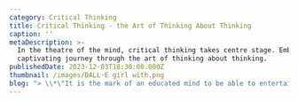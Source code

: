 ```yaml
---
category: Critical Thinking
title: Critical Thinking - the Art of Thinking About Thinking
caption: ''
metaDescription: >-
  In the theatre of the mind, critical thinking takes centre stage. Embark on a
  captivating journey through the art of thinking about thinking. 
publishedDate: 2023-12-03T18:30:00.000Z
thumbnail: /images/DALL·E girl with.png
blog: "> \\*\"It is the mark of an educated mind to be able to entertain a thought without accepting it.\" Aristotle.\_\\*\n\nIn the last 10 years, the world of education has seen a big shift. New challenges like Covid 19, have changed a lot of things that we have perceived for so long and have forced us to find new ways of doing things. However, even in this dynamic phase, certain fundamental elements of education have stood the test of time. One of those elements is [Critical Thinking](https://www.glentreeacademy.com/blogs/critical-thinking-the-art-of-thinking-about-thinking \"Critical Thinking\") Skills.\n\n## **What is Critical Thinking?**\n\nCritical thinking has been called “the art of thinking about thinking” (Ruggiero, V.R., 2012) with the intent to improve one’s thinking. It is a mental process of actively and skillfully conceptualizing, applying, analysing, synthesizing, and evaluating information to form an informed opinion. In other words, critical thinking “is about being an active learner rather than a passive recipient of information.”\_\n\n### Need to develop Critical Thinking\n\nThe core concept of critical thinking is to promote creative thinkers, decision-makers, problem-solvers, and self-sustained citizens. This is the need of the day as well! On the other hand, the National Education Policy (NEP) 2020 also emphasizes the development of 21st-century skills. The most important 21st-century skills can be identified as 4C’s – Critical thinking, Creativity, Collaboration, Communication, and Usability. Only through developing critical thinking, can we move towards liberal education which focuses on training every individual how to think rather than what to think.\n\n**The process involved in developing Critical Thinking.**\n\nCritical thinking and problem-solving are the two faces of a coin. During problem-solving, the students are exposed to various steps and strategies that enable a child to think critically. The important steps are as follows:\n\n![Critical thinking Glentree Academy, Sarjapur](/images/criticalthinking_1.png \"Critical thinking Steps\")\n\nCritical Thinking skills strengthen and mould an individual to build a strong personality.\_\n\nIt involves improvising the following skills -\_\n\n1\\. Problem solving - ability to solve complex problems\n\n2\\. Decision-making – the ability to make the right decision based on facts and strong reasons,\n\n3\\. Analytical skills – the ability to analyse data to draw conclusions from the observations made\n\n4\\. Reasoning skills – ability to analyse, evaluate and synthesise\n\n5\\. Evaluating skills – the ability to judge the quality of arguments and the credibility of speakers and writers\n\n### 5 Simple ways to foster critical thinking in your child at home\n\nOne must\_understand the importance of critical thinking and how it entails analytical skills as well before you actually foster critical thinking skills in your child. Give examples and make them realise that without making a diagnosis, and collecting data and evidence to prove the diseases doctors won’t be able to give solutions for a problem. The same goes with a judge or a lawyer. So, for any matter there should be a deeper understanding of the concepts and a set of skills, then one will be in a better position to find out the solution. As a parent, what is your role? How will you help your child to develop critical thinking skills?\_\n\nA few important tips are as follows\n\n**1. Ask open-ended questions -** Value their thoughts and allow the child to respond without any restrictions. If the child comes up with the wrong answer, guide them to attempt the questions again.\n\n\\*\\**For example: Inadequate food consumption is the reason for poor development in some countries.*\n\nHow far do you agree with the statement? Justify your answer\n\nKey factor: Inadequate food consumption (it means there’s a food shortage hence leading to malnutrition and starvation)\n\nIssue: poor development in some countries\n\nPerspectives to discuss/ different solutions: Other reasons to be considered Overconsumption also leads to obesity and affects the development of a body.\n\nSome students may also come up with an increase in population that leads to inadequate food supply to the citizens and leads to poor development in some countries.\n\n2\\*\\*. Allow the child to connect different ideas and examine relationships between them\\*\\*\n\nFor example, how do lifestyle and eating habits affect our health?\n\n3\\*\\*. Examine different points of view.\\*\\*\n\nFor example, why is the circuit not working?\n\nCheck whether the problem is with the power supply, wires, switch or bulb.\n\n4\\. Challenge them to come up with different solutions or to be creative\n\nGive some materials and ask them to come up with some models in science or give a topic and ask them to give a creative catchy slogan or caption to it. Ask them to find out a creative solution.\n\n5\\*\\*. Group discussion/Teamwork\\*\\*\n\nAllow your kids to work with friends or siblings in teams, this helps in collaborative learning. This also helps the child to respect each one's thoughts and perspectives.\n\n## **Implementation of Critical Thinking in Learning for Life (LFL) Curriculum at Glentree Academy.**\n\n1. One of the important aspects of our Glentree [schools](https://www.glentreeacademy.com/ \"Schools\") is to provide a well-planned and progressive curriculum. Science is any system of knowledge that is concerned with the physical world and its phenomena and that entails unbiased observations and systematic experimentation. As the definition of science touches all the steps of critical thinking, there are a lot of scopes to develop it during science classes. All the lesson plans, projects, and Glennovator Science Kit Activities follow various approaches such as problem-solving, inquiry-based learning, etc. These approaches are child-centred and provide a platform to understand the concepts scientifically. Students are exposed to various challenges and activities are done to spark their curiosity. Asking questions, experimenting with the outcomes, and exploring the possibilities are the paths that are followed in designing every lesson plan to enhance the critical thinking skills of every child.\n\n#### Conclusion\n\nCritical thinking skills cannot develop in a day or two. It is an ongoing process. Let the school and parents join hands and work as a team to ensure that the upcoming generation is curious, open-minded, critical thinkers, analytical, reflective, and decisive. After all, those are the traits of a confident individual, isn’t it?\n"
---
```


